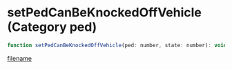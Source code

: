 # setPedCanBeKnockedOffVehicle (Category ped)

```js
function setPedCanBeKnockedOffVehicle(ped: number, state: number): void
```

[filename](setPedCanBeKnockedOffVehicle_m.md ':include')